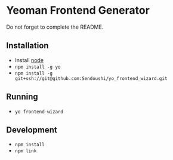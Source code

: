# Yeoman Frontend Generator

Do not forget to complete the README.

## Installation

- Install [node](http://nodejs.org)
- `npm install -g yo`
- `npm install -g git+ssh://git@github.com:Sendoushi/yo_frontend_wizard.git`

## Running
- `yo frontend-wizard`

## Development

- `npm install`
- `npm link`
